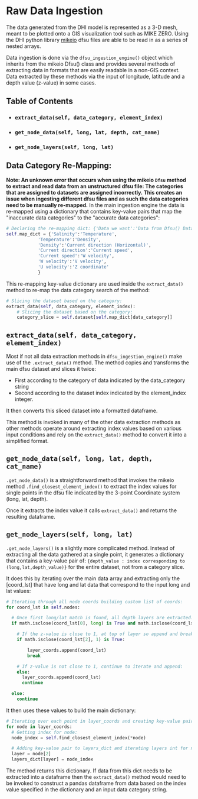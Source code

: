 # Raw Data Ingestion
The data generated from the DHI model is represented as a 3-D mesh, meant to be plotted onto a GIS visualization tool such as
MIKE ZERO. Using the DHI python library [mikeio](https://github.com/DHI/mikeio) dfsu files are able to be read in as a series of nested arrays.

Data ingestion is done via the `dfsu_ingestion_engine()` object which inherits from the mikeio Dfsu() class and provides several
methods of extracting data in formats that are easily readable in a non-GIS context. Data extracted by these methods via the input of longitude, latitude and a depth value (z-value) in some cases.  

## Table of Contents
* ### `extract_data(self, data_category, element_index)`
* ### `get_node_data(self, long, lat, depth, cat_name)`
* ### `get_node_layers(self, long, lat)`

## Data Category Re-Mapping:
**Note: An unknown error that occurs when using the mikeio `Dfsu` method to extract and read data from an unstructured dfsu file: The categories that are assigned to datasets are assigned incorrectly. This creates an issue when ingesting different dfsu files and as such the data categories need to be manually re-mapped.**
In the main ingestion engine the data is re-mapped using a dictionary that contains key-value pairs that map the "inaccurate data categories" to the "accurate data categories":

```python
# Declaring the re-mapping dict: {'Data we want':'Data from Dfsu() Dataset'}
self.map_dict = {'Salinity':'Temperature',
            'Temperature':'Density',
            'Density':'Current direction (Horizontal)',
            'Current direction':'Current speed',
            'Current speed':'W velocity',
            'W velocity':'V velocity',
            'U velocity':'Z coordinate'
            }
```
This re-mapping key-value dictionary are used inside the `extract_data()` method to re-map the data category search of the method:
```python
# Slicing the dataset based on the category:
extract_data(self, data_category, element_index):
    # Slicing the dataset based on the category:
    category_slice = self.dataset[self.map_dict[data_category]]
```

## `extract_data(self, data_category, element_index)`
Most if not all data extraction methods in `dfsu_ingestion_engine()` make use of the `.extract_data()`
method. The method copies and transforms the main dfsu dataset and slices it twice:

- First according to the category of data indicated by the data_category string
- Second according to the dataset index indicated by the element_index integer.

It then converts this sliced dataset into a formatted dataframe.

This method is invoked in many of the other data extraction methods as other methods operate around
extracting index values based on various input conditions and rely on the `extract_data()` method to
convert it into a simplified format.  

## `get_node_data(self, long, lat, depth, cat_name)`
`.get_node_data()` is a straightforward method that invokes the mikeio method `.find_closest_element_index()` to extract the index values for single points in the dfsu file indicated by the 3-point Coordinate system (long, lat, depth).

Once it extracts the index value it calls `extract_data()` and returns the resulting dataframe.

## `get_node_layers(self, long, lat)`
`.get_node_layers()` is a slightly more complicated method. Instead of extracting all the data gathered at a single point, it generates a dictionary that contains a key-value pair of:
`{depth_value : index corresponding to (long,lat,depth_value)}` for the entire dataset, not
from a category slice.

It does this by iterating over the main data array and extracting only the [coord_lst] that have
long and lat data that correspond to the input long and lat values:

```python
# Iterating through all node coords building custom list of coords:
for coord_lst in self.nodes:

  # Once first long/lat match is found, all depth layers are extracted:
  if math.isclose(coord_lst[0], long) is True and math.isclose(coord_lst[1], lat) is True:

    # If the z-value is close to 1, at top of layer so append and break loop for efficiency:
    if math.isclose(coord_lst[2], 1) is True:

        layer_coords.append(coord_lst)
        break

    # If z-value is not close to 1, continue to iterate and append:
    else:
      layer_coords.append(coord_lst)
      continue

  else:
    continue
```
It then uses these values to build the main dictionary:
```python
# Iterating over each point in layer_coords and creating key-value pairs:
for node in layer_coords:
  # Getting index for node:
  node_index = self.find_closest_element_index(*node)

  # Adding key-value pair to layers_dict and iterating layers int for next loop:
  layer = node[2]
  layers_dict[layer] = node_index
```
The method returns this dictionary. If data from this dict needs to be extracted into a dataframe
then the `extract_data()` method would need to be invoked to construct a pandas dataframe from data
based on the index value specified in the dictionary and an input data category string.
